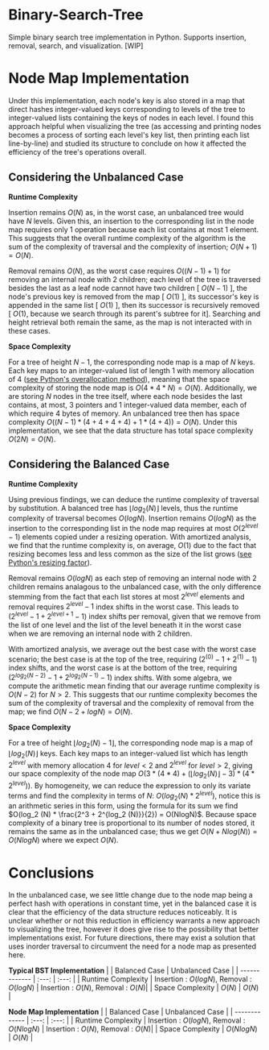 # Binary-Search-Tree
Simple binary search tree implementation in Python. Supports insertion, removal, search, and visualization. [WIP]

# Node Map Implementation
Under this implementation, each node's key is also stored in a map that direct hashes integer-valued keys corresponding to levels of the tree to integer-valued lists containing the keys of nodes in each level. I found this approach helpful when visualizing the tree (as accessing and printing nodes becomes a process of sorting each level's key list, then printing each list line-by-line) and studied its structure to conclude on how it affected the efficiency of the tree's operations overall.

## Considering the Unbalanced Case

**Runtime Complexity** 


Insertion remains $O(N)$ as, in the worst case, an unbalanced tree would have $N$ levels. Given this, an insertion to the corresponding list in the node map requires only $1$ operation because each list contains at most $1$ element. This suggests that the overall runtime complexity of the algorithm is the sum of the complexity of traversal and the complexity of insertion; $O(N + 1) = O(N)$.  

Removal remains $O(N)$, as the worst case requires $O((N - 1) + 1)$ for removing an internal node with $2$ children; each level of the tree is traversed besides the last as a leaf node cannot have two children \[ $O(N - 1)$ \], the node's previous key is removed from the map \[ $O(1)$ \], its successor's key is appended in the same list \[ $O(1)$ \], then its successor is recursively removed \[ $O(1)$, because we search through its parent's subtree for it\]. Searching and height retrieval both remain the same, as the map is not interacted with in these cases.

**Space Complexity** 


For a tree of height $N - 1$, the corresponding node map is a map of $N$ keys. Each key maps to an integer-valued list of length $1$ with memory allocation of $4$ ([see Python's overallocation method](https://github.com/python/cpython/blob/main/Objects/listobject.c#L46C11-L98)), meaning that the space complexity of storing the node map is $O(4 * 4 * N) = O(N)$. Additionally, we are storing $N$ nodes in the tree itself, where each node besides the last contains, at most, $3$ pointers and $1$ integer-valued data member, each of which require $4$ bytes of memory. An unbalanced tree then has space complexity $O((N - 1) * (4 + 4 + 4 + 4) + 1 * (4 + 4)) = O(N)$. Under this implementation, we see that the data structure has total space complexity $O(2N) = O(N)$.

## Considering the Balanced Case

**Runtime Complexity** 


Using previous findings, we can deduce the runtime complexity of traversal by substitution. A balanced tree has $\lfloor log_2(N)\rfloor$ levels, thus the runtime complexity of traversal becomes $O(logN)$. Insertion remains $O(logN)$ as the insertion to the corresponding list in the node map requires at most $O(2^{level} - 1)$ elements copied under a resizing operation. With amortized analysis, we find that the runtime complexity is, on average, $O(1)$ due to the fact that resizing becomes less and less common as the size of the list grows ([see Python's resizing factor](https://github.com/python/cpython/blob/main/Objects/listobject.c#L46C11-L98)). 


Removal remains $O(logN)$ as each step of removing an internal node with 2 children remains analagous to the unbalanced case, with the only difference stemming from the fact that each list stores at most $2^{level}$ elements and removal requires $2^{level} - 1$ index shifts in the worst case. This leads to $(2^{level} - 1 + 2^{level + 1} - 1)$ index shifts per removal, given that we remove from the list of one level and the list of the level beneath it in the worst case when we are removing an internal node with 2 children. 

With amortized analysis, we average out the best case with the worst case scenario; the best case is at the top of the tree, requiring $(2^{(0)} - 1 + 2^{(1)} - 1)$ index shifts, and the worst case is at the bottom of the tree, requiring $(2^{log_2(N - 2)} - 1 + 2^{log_2(N - 1)} - 1)$ index shifts. With some algebra, we compute the arithmetic mean finding that our average runtime complexity is $O(N - 2)$ for $N > 2$. This suggests that our runtime complexity becomes the sum of the complexity of traversal and the complexity of removal from the map; we find $O(N - 2 + logN) = O(N)$.


**Space Complexity** 


For a tree of height $\lfloor log_2(N) - 1\rfloor$, the corresponding node map is a map of $\lfloor log_2(N)\rfloor$ keys. Each key maps to an integer-valued list which has length $2^{level}$ with memory allocation $4$ for $level < 2$ and $2^{level}$ for $level > 2$, giving our space complexity of the node map $O(3 * (4 * 4) + (\lfloor log_2 (N)\rfloor - 3) * (4 * 2^{level}))$. By homogeneity, we can reduce the expression to only its variate terms and find the complexity in terms of $N$: $O(log_2 (N) * 2^{level})$, notice this is an arithmetic series in this form, using the formula for its sum we find $O(log_2 (N) * \frac{2^3 + 2^{log_2 (N)}}{2}) = O(NlogN)$. Because space complexity of a binary tree is proportional to its number of nodes stored, it remains the same as in the unbalanced case; thus we get $O(N + Nlog(N)) = O(NlogN)$ where we expect $O(N)$. 



# Conclusions

In the unbalanced case, we see little change due to the node map being a perfect hash with operations in constant time, yet in the balanced case it is clear that the efficiency of the data structure reduces noticeably. It is unclear whether or not this reduction in efficiency warrants a new approach to visualizing the tree, however it does give rise to the possibility that better implementations exist. For future directions, there may exist a solution that uses inorder traversal to circumvent the need for a node map as presented here.

**Typical BST Implementation**
|               | Balanced Case | Unbalanced Case |
| ------------- | :---: | :---: |
| Runtime Complexity  | Insertion : $O(logN)$, Removal : $O(logN)$  | Insertion : $O(N)$, Removal : $O(N)$|
| Space Complexity  | $O(N)$  | $O(N)$                 |

**Node Map Implementation**
|               | Balanced Case | Unbalanced Case |
| ------------- | :---: | :---: |
| Runtime Complexity  | Insertion : $O(logN)$, Removal : $O(NlogN)$  | Insertion : $O(N)$, Removal : $O(N)$|
| Space Complexity  | $O(NlogN)$  | $O(N)$                 |

